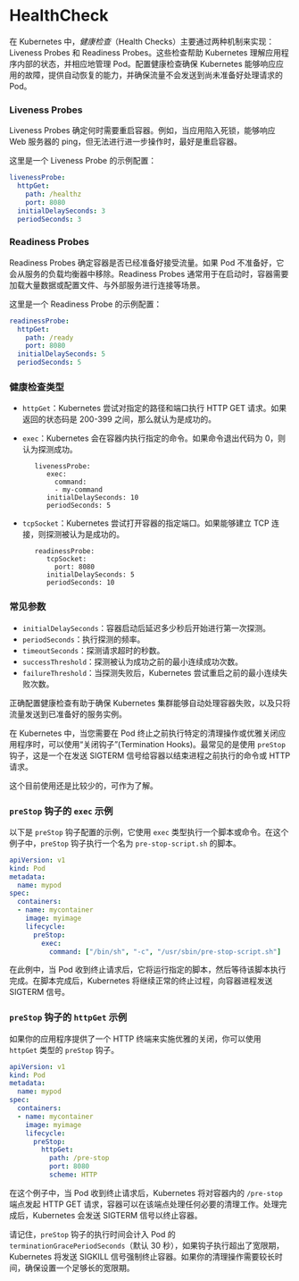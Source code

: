 # HealthCheck

在 Kubernetes 中，*健康检查*（Health Checks）主要通过两种机制来实现：Liveness Probes 和 Readiness Probes。这些检查帮助 Kubernetes 理解应用程序内部的状态，并相应地管理 Pod。配置健康检查确保 Kubernetes 能够响应应用的故障，提供自动恢复的能力，并确保流量不会发送到尚未准备好处理请求的 Pod。

### Liveness Probes

Liveness Probes 确定何时需要重启容器。例如，当应用陷入死锁，能够响应 Web 服务器的 ping，但无法进行进一步操作时，最好是重启容器。

这里是一个 Liveness Probe 的示例配置：

```yaml
livenessProbe:
  httpGet:
    path: /healthz
    port: 8080
  initialDelaySeconds: 3
  periodSeconds: 3
```

### Readiness Probes

Readiness Probes 确定容器是否已经准备好接受流量。如果 Pod 不准备好，它会从服务的负载均衡器中移除。Readiness Probes 通常用于在启动时，容器需要加载大量数据或配置文件、与外部服务进行连接等场景。

这里是一个 Readiness Probe 的示例配置：

```yaml
readinessProbe:
  httpGet:
    path: /ready
    port: 8080
  initialDelaySeconds: 5
  periodSeconds: 5
```

### 健康检查类型

- `httpGet`：Kubernetes 尝试对指定的路径和端口执行 HTTP GET 请求。如果返回的状态码是 200-399 之间，那么就认为是成功的。

- `exec`：Kubernetes 会在容器内执行指定的命令。如果命令退出代码为 0，则认为探测成功。

  ```
     livenessProbe:
        exec:
          command:
          - my-command
        initialDelaySeconds: 10
        periodSeconds: 5
  ```

- `tcpSocket`：Kubernetes 尝试打开容器的指定端口。如果能够建立 TCP 连接，则探测被认为是成功的。

  ```
     readinessProbe:
        tcpSocket:
          port: 8080
        initialDelaySeconds: 5
        periodSeconds: 10
  ```

  

### 常见参数

- `initialDelaySeconds`：容器启动后延迟多少秒后开始进行第一次探测。
- `periodSeconds`：执行探测的频率。
- `timeoutSeconds`：探测请求超时的秒数。
- `successThreshold`：探测被认为成功之前的最小连续成功次数。
- `failureThreshold`：当探测失败后，Kubernetes 尝试重启之前的最小连续失败次数。

正确配置健康检查有助于确保 Kubernetes 集群能够自动处理容器失败，以及只将流量发送到已准备好的服务实例。



在 Kubernetes 中，当您需要在 Pod 终止之前执行特定的清理操作或优雅关闭应用程序时，可以使用“关闭钩子”(Termination Hooks)。最常见的是使用 `preStop` 钩子，这是一个在发送 SIGTERM 信号给容器以结束进程之前执行的命令或 HTTP 请求。

这个目前使用还是比较少的，可作为了解。

### `preStop` 钩子的 `exec` 示例

以下是 `preStop` 钩子配置的示例，它使用 `exec` 类型执行一个脚本或命令。在这个例子中，`preStop` 钩子执行一个名为 `pre-stop-script.sh` 的脚本。

```yaml
apiVersion: v1
kind: Pod
metadata:
  name: mypod
spec:
  containers:
  - name: mycontainer
    image: myimage
    lifecycle:
      preStop:
        exec:
          command: ["/bin/sh", "-c", "/usr/sbin/pre-stop-script.sh"]
```

在此例中，当 Pod 收到终止请求后，它将运行指定的脚本，然后等待该脚本执行完成。在脚本完成后，Kubernetes 将继续正常的终止过程，向容器进程发送 SIGTERM 信号。

### `preStop` 钩子的 `httpGet` 示例

如果你的应用程序提供了一个 HTTP 终端来实施优雅的关闭，你可以使用 `httpGet` 类型的 `preStop` 钩子。

```yaml
apiVersion: v1
kind: Pod
metadata:
  name: mypod
spec:
  containers:
  - name: mycontainer
    image: myimage
    lifecycle:
      preStop:
        httpGet:
          path: /pre-stop
          port: 8080
          scheme: HTTP
```

在这个例子中，当 Pod 收到终止请求后，Kubernetes 将对容器内的 `/pre-stop` 端点发起 HTTP GET 请求，容器可以在该端点处理任何必要的清理工作。处理完成后，Kubernetes 会发送 SIGTERM 信号以终止容器。

请记住，`preStop` 钩子的执行时间会计入 Pod 的 `terminationGracePeriodSeconds`（默认 30 秒），如果钩子执行超出了宽限期，Kubernetes 将发送 SIGKILL 信号强制终止容器。如果你的清理操作需要较长时间，确保设置一个足够长的宽限期。